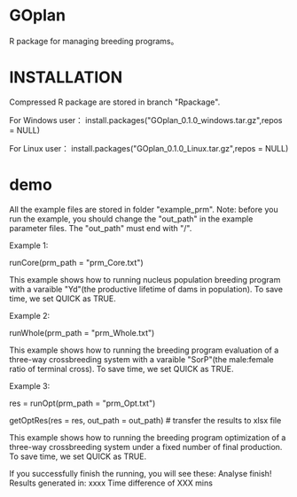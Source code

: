 # GOplan
R package for managing breeding programs。

# INSTALLATION
Compressed R package are stored in branch "Rpackage".

For Windows user： install.packages("GOplan_0.1.0_windows.tar.gz",repos = NULL)

For Linux user： install.packages("GOplan_0.1.0_Linux.tar.gz",repos = NULL)

# demo
All the example files are stored in folder "example_prm". Note: before you run the example, you should change the "out_path" in the example parameter files. The "out_path" must end with "/".

Example 1:

runCore(prm_path = "prm_Core.txt")

This example shows how to running nucleus population breeding program with a varaible "Yd"(the productive lifetime of dams in population). To save time, we set QUICK as TRUE.

Example 2:

runWhole(prm_path = "prm_Whole.txt")

This example shows how to running the breeding program evaluation of a three-way crossbreeding system with a varaible "SorP"(the male:female ratio of terminal cross). To save time, we set QUICK as TRUE.

Example 3:

res = runOpt(prm_path = "prm_Opt.txt")

getOptRes(res = res, out_path = out_path) # transfer the results to xlsx file

This example shows how to running the breeding program optimization of a three-way crossbreeding system under a fixed number of final production. To save time, we set QUICK as TRUE.


If you successfully finish the running, you will see these:
Analyse finish!
Results generated in: xxxx 
Time difference of XXX mins





